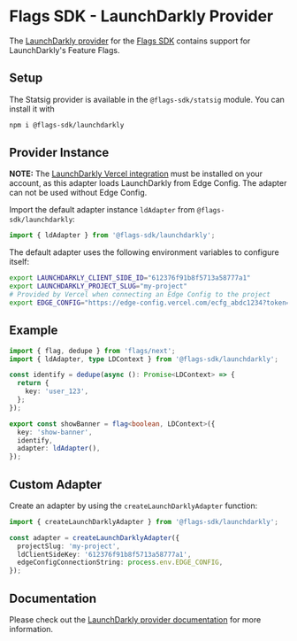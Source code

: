 # Flags SDK - LaunchDarkly Provider

The [LaunchDarkly provider](https://flags-sdk.dev/docs/api-reference/adapters/launchdarkly) for the [Flags SDK](https://flags-sdk.dev/) contains support for LaunchDarkly's Feature Flags.

## Setup

The Statsig provider is available in the `@flags-sdk/statsig` module. You can install it with

```bash
npm i @flags-sdk/launchdarkly
```

## Provider Instance

**NOTE:** The [LaunchDarkly Vercel integration](https://vercel.com/integrations/launchdarkly) must be installed on your account, as this adapter loads LaunchDarkly from Edge Config. The adapter can not be used without Edge Config.

Import the default adapter instance `ldAdapter` from `@flags-sdk/launchdarkly`:

```ts
import { ldAdapter } from '@flags-sdk/launchdarkly';
```

The default adapter uses the following environment variables to configure itself:

```sh
export LAUNCHDARKLY_CLIENT_SIDE_ID="612376f91b8f5713a58777a1"
export LAUNCHDARKLY_PROJECT_SLUG="my-project"
# Provided by Vercel when connecting an Edge Config to the project
export EDGE_CONFIG="https://edge-config.vercel.com/ecfg_abdc1234?token=xxx-xxx-xxx"
```

## Example

```ts
import { flag, dedupe } from 'flags/next';
import { ldAdapter, type LDContext } from '@flags-sdk/launchdarkly';

const identify = dedupe(async (): Promise<LDContext> => {
  return {
    key: 'user_123',
  };
});

export const showBanner = flag<boolean, LDContext>({
  key: 'show-banner',
  identify,
  adapter: ldAdapter(),
});
```

## Custom Adapter

Create an adapter by using the `createLaunchDarklyAdapter` function:

```ts
import { createLaunchDarklyAdapter } from '@flags-sdk/launchdarkly';

const adapter = createLaunchDarklyAdapter({
  projectSlug: 'my-project',
  ldClientSideKey: '612376f91b8f5713a58777a1',
  edgeConfigConnectionString: process.env.EDGE_CONFIG,
});
```

## Documentation

Please check out the [LaunchDarkly provider documentation](https://flags-sdk.dev/docs/api-reference/adapters/launchdarkly) for more information.
